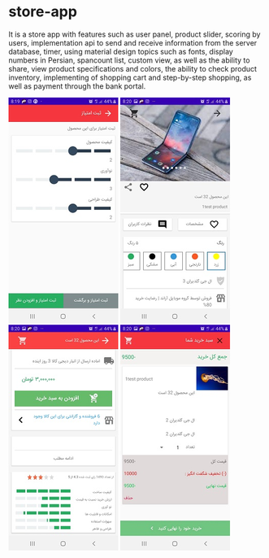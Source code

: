 # store-app
It is a store app with features such as user panel, product slider, scoring by users, implementation api to send and receive information from the server database, timer, using material design topics such as fonts, display numbers in Persian, spancount list, custom view, as well as the ability to share, view product specifications and colors, the ability to check product inventory, implementing of shopping cart and step-by-step shopping, as well as payment through the bank portal.

![Screenshot Dark](a.jpg)  ![Screenshot Dark](b.jpg) ![Screenshot Dark](c.jpg) ![Screenshot Dark](d.jpg) 
